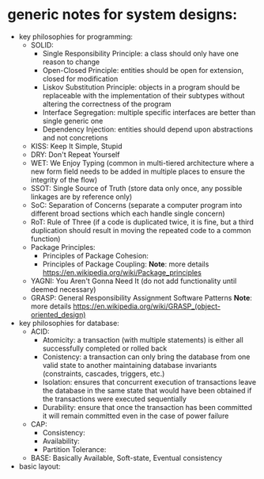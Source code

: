 # generic notes for system designs:
* key philosophies for programming:
    + SOLID:
        - Single Responsibility Principle: a class should only have one reason to change
        - Open-Closed Principle: entities should be open for extension, closed for modification
        - Liskov Substitution Principle: objects in a program should be replaceable with the
          implementation of their subtypes without altering the correctness of the program
        - Interface Segregation: multiple specific interfaces are better than single generic one
        - Dependency Injection: entities should depend upon abstractions and not concretions
    + KISS: Keep It Simple, Stupid
    + DRY: Don't Repeat Yourself
    + WET: We Enjoy Typing (common in multi-tiered architecture where a new form field needs to be added in multiple places to ensure the integrity of the flow)
    + SSOT: Single Source of Truth (store data only once, any possible linkages are by reference only)
    + SoC: Separation of Concerns (separate a computer program into different broad sections which each handle single concern)
    + RoT: Rule of Three (if a code is duplicated twice, it is fine, but a third duplication should result in moving the repeated code to a common function)
    + Package Principles:
        - Principles of Package Cohesion:
        - Principles of Package Coupling:
        __Note__: more details https://en.wikipedia.org/wiki/Package_principles
    + YAGNI: You Aren't Gonna Need It (do not add functionality until deemed necessary)
    + GRASP: General Responsibility Assignment Software Patterns
        __Note__: more details https://en.wikipedia.org/wiki/GRASP_(object-oriented_design)
* key philosophies for database:
    + ACID:
        - Atomicity: a transaction (with multiple statements) is either all successfully completed or rolled back
        - Conistency: a transaction can only bring the database from one valid state to another maintaining database invariants (constraints, cascades, triggers, etc.)
        - Isolation: ensures that concurrent execution of transactions leave the database in the same state that would have been obtained if the transactions were executed sequentially
        - Durability: ensure that once the transaction has been committed it will remain committed even in the case of power failure
    + CAP:
        - Consistency:
        - Availability:
        - Partition Tolerance:
    + BASE: Basically Available, Soft-state, Eventual consistency
* basic layout: